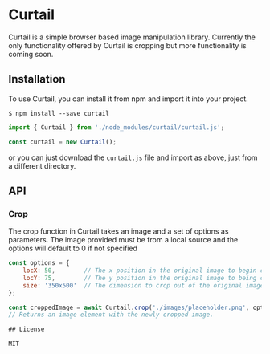 # Curtail

Curtail is a simple browser based image manipulation library. Currently the only functionality offered by Curtail is cropping but more functionality is coming soon.

## Installation

To use Curtail, you can install it from npm and import it into your project.

```$ npm install --save curtail```

```js
import { Curtail } from './node_modules/curtail/curtail.js';

const curtail = new Curtail();
```

or you can just download the `curtail.js` file and import as above, just from a different directory.

## API

### Crop

The crop function in Curtail takes an image and a set of options as parameters. The image provided must be from a local source and the options will default to 0 if not specified

```js
const options = {
    locX: 50,        // The x position in the original image to begin cropping.
    locY: 75,        // The y position in the original image to being cropping.
    size: '350x500'  // The dimension to crop out of the original image beginning at the starting location.
};

const croppedImage = await Curtail.crop('./images/placeholder.png', options);
// Returns an image element with the newly cropped image.

## License

MIT